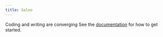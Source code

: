 ```yaml
---
title: Saloo
---
```


Coding and writing are converging
See the [documentation](https://saloo.xyz) for how to get started.
